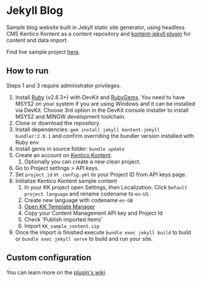 # Jekyll Blog

Sample blog website built in Jekyll static site generator, using headless CMS Kentico Kontent as a content repository and
[kontent-jekyll plugin](https://github.com/RadoslavK/kontent-jekyll) for content and data import. 

Find live sample project [here](https://radoslavk.github.io/kontent-jekyll-blog/en-US/posts).

## How to run

Steps 1 and 3 require administrator privileges.

1. Install [Ruby](https://www.ruby-lang.org/en/downloads/) (v2.6.3+) with DevKit and [RubyGems](https://rubygems.org/pages/download). You need to have MSYS2 on your system if you are using Windows and it can be installed via DevKit. Choose 3rd option in the DevKit console installer to install MSYS2 and MINGW development toolchain.
2. Clone or download the repository.
3. Install dependencies: `gem install jekyll kontent-jekyll bundler:2.0.1` and confirm overriding the bundler version installed with Ruby env
4. Install gems in source folder: `bundle update`
5. Create an account on [Kentico Kontent](https://app.kenticocloud.com/).
    1. Optionally you can create a new clean project.
6. Go to Project settings > API keys.
7. Set `project_id` in `_config.yml` to your Project ID from API keys page. 
8. Initialize Kentico Kontent sample content
    1. In your KK project open Settings, then Localization. Click `Default project language` and rename codename to `en-US`
    2. Create new language with codename `en-GB` 
    3. [Open KK Template Manager](https://kentico.github.io/kontent-template-manager/import-from-file)
    4. Copy your Content Management API key and Project Id
    5. Check 'Publish imported items'
    6. Import `KK_sample_content.zip`
9. Once the import is finished execute `bundle exec jekyll build` to build or `bundle exec jekyll serve` to build and run your site.

## Custom configuration

You can learn more on the [plugin's wiki](https://github.com/RadoslavK/kontent-jekyll/wiki).
